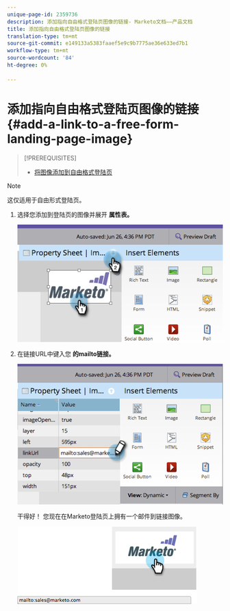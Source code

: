 ```yaml
---
unique-page-id: 2359736
description: 添加指向自由格式登陆页图像的链接- Marketo文档——产品文档
title: 添加指向自由格式登陆页图像的链接
translation-type: tm+mt
source-git-commit: e149133a5383faaef5e9c9b7775ae36e633ed7b1
workflow-type: tm+mt
source-wordcount: '84'
ht-degree: 0%

---
```



# 添加指向自由格式登陆页图像的链接 {#add-a-link-to-a-free-form-landing-page-image}

>[!PREREQUISITES]
>
>* [将图像添加到自由格式登陆页](add-an-image-to-a-free-form-landing-page.md)

>



>[!NOTE]
>
>这仅适用于自由形式登陆页。

1. 选择您添加到登陆页的图像并展开 **属性表。**

   ![](assets/image2014-9-18-15-3a29-3a0.png)

1. 在链接URL中键入您 **的mailto链接。**

   ![](assets/image2014-9-18-15-3a29-3a21.png)

   干得好！ 您现在在Marketo登陆页上拥有一个邮件到链接图像。

   ![](assets/image2014-9-18-15-3a29-3a38.png)

